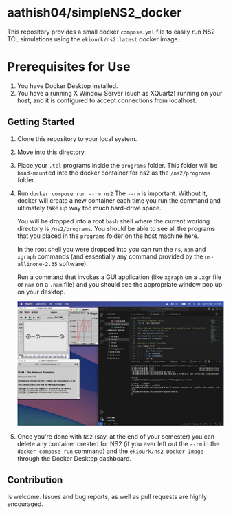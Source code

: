 # aathish04/simpleNS2_docker

This repository provides a small docker `compose.yml` file to easily run NS2 TCL simulations using the `ekiourk/ns2:latest` docker image.

# Prerequisites for Use
1) You have Docker Desktop installed.
2) You have a running X Window Server (such as XQuartz) running on your host, and it is configured to accept connections from localhost.

## Getting Started
1) Clone this repository to your local system.
2) Move into this directory.
3) Place your `.tcl` programs inside the `programs` folder. This folder will be `bind-mount`ed into the docker container for ns2 as the `/ns2/programs` folder.
4) Run `docker compose run --rm ns2`
    The `--rm` is important. Without it, docker will create a new container each time you run the command and ultimately take up way too much hard-drive space.

    You will be dropped into a root `bash` shell where the current working directory is `/ns2/programs`. You should be able to see all the programs that you placed in the `programs` folder on the host machine here.
    
    In the root shell you were dropped into you can run the `ns`, `nam` and `xgraph` commands (and essentially any command provided by the `ns-allinone-2.35` software).
    
    Run a command that invokes a GUI application (like `xgraph` on a `.xgr` file or `nam` on a `.nam` file) and you should see the appropriate window pop up on your desktop.
    
    ![Screenshot of it all running together](./screenshots/running_screenshot.jpg)

5) Once you're done with `NS2` (say, at the end of your semester) you can delete any container created for NS2 (if you ever left out the `--rm` in the `docker compose run` command) and the `ekiourk/ns2 Docker Image` through the Docker Desktop dashboard.


## Contribution

Is welcome. Issues and bug reports, as well as pull requests are highly encouraged.